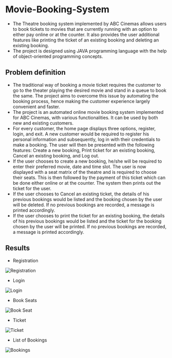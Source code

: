 # Movie-Booking-System

- The Theatre booking system implemented by ABC Cinemas allows users to book tickets to movies that are currently running with an option to either pay online or at the counter. It also provides the user additional features like printing the ticket of an existing booking and deleting an existing booking.
- The project is designed using JAVA programming language with the help of object-oriented programming concepts.

## Problem definition
- The traditional way of booking a movie ticket requires the customer to go to the theater playing the desired movie and stand in a queue to book the same. The project aims to overcome this issue by automating the booking process, hence making the customer experience largely convenient and faster.
- The project is an automated online movie booking system implemented for ABC Cinemas, with various functionalities. It can be used by both new and existing customers.
- For every customer, the home page displays three options, register, login, and exit. A new customer would be required to register his personal information and subsequently, log in with their credentials to make a booking. The user will then be presented with the following features: Create a new booking, Print ticket for an existing booking, Cancel an existing booking, and Log out.
- If the user chooses to create a new booking, he/she will be required to enter their preferred movie, date and time slot. The user is now displayed with a seat matrix of the theatre and is required to choose their seats. This is then followed by the payment of this ticket which can be done either online or at the counter. The system then prints out the ticket for the user.
- If the user chooses to Cancel an existing ticket, the details of his previous bookings would be listed and the booking chosen by the user will be deleted. If no previous bookings are recorded, a message is printed accordingly.
- If the user chooses to print the ticket for an existing booking, the details of his previous bookings would be listed and the ticket for the booking chosen by the user will be printed. If no previous bookings are recorded, a message is printed accordingly.

## Results

- Registration

![Registration](./img/registration)

- Login

![Login](./img/login)

- Book Seats

![Book Seat](./img/book_seat)

- Ticket

![Ticket](./img/ticket)

- List of Bookings

![Bookings](./img/bookings)




